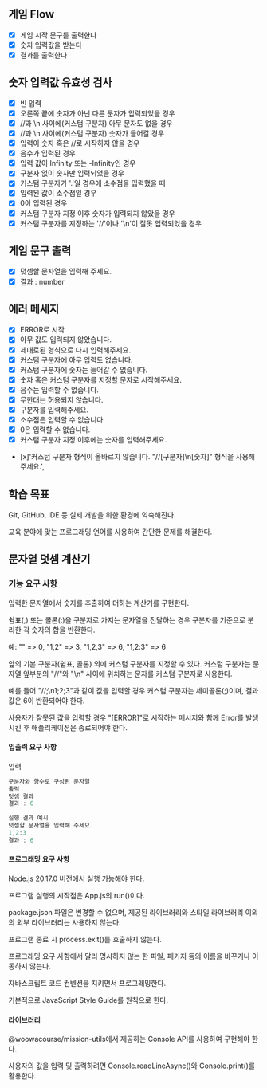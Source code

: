 ## 게임 Flow

- [x] 게임 시작 문구를 출력한다
- [x] 숫자 입력값을 받는다
- [x] 결과를 출력한다

## 숫자 입력값 유효성 검사

- [x] 빈 입력
- [x] 오른쪽 끝에 숫자가 아닌 다른 문자가 입력되었을 경우
- [x] //과 \n 사이에(커스텀 구분자) 아무 문자도 없을 경우
- [x] //과 \n 사이에(커스텀 구분자) 숫자가 들어갈 경우
- [x] 입력이 숫자 혹은 //로 시작하지 않을 경우
- [x] 음수가 입력된 경우
- [x] 입력 값이 Infinity 또는 -Infinity인 경우
- [x] 구분자 없이 숫자만 입력되었을 경우
- [x] 커스텀 구분자가 '.'일 경우에 소수점을 입력했을 때
- [x] 입력된 값이 소수점일 경우
- [x] 0이 입력된 경우
- [x] 커스텀 구분자 지정 이후 숫자가 입력되지 않았을 경우
- [x] 커스텀 구분자를 지정하는 '//'이나 '\n'이 잘못 입력되었을 경우

## 게임 문구 출력

- [x] 덧셈할 문자열을 입력해 주세요.
- [x] 결과 : number

## 에러 메세지

- [x] ERROR로 시작
- [x] 아무 값도 입력되지 않았습니다.
- [x] 제대로된 형식으로 다시 입력해주세요.
- [x] 커스텀 구분자에 아무 입력도 없습니다.
- [x] 커스텀 구분자에 숫자는 들어갈 수 없습니다.
- [x] 숫자 혹은 커스텀 구분자를 지정할 문자로 시작해주세요.
- [x] 음수는 입력할 수 없습니다.
- [x] 무한대는 허용되지 않습니다.
- [x] 구분자를 입력해주세요.
- [x] 소수점은 입력할 수 없습니다.
- [x] 0은 입력할 수 없습니다.
- [x] 커스텀 구분자 지정 이후에는 숫자를 입력해주세요.
- [x]'커스텀 구분자 형식이 올바르지 않습니다. "//[구분자]\\n[숫자]" 형식을 사용해주세요.',

## 학습 목표

Git, GitHub, IDE 등 실제 개발을 위한 환경에 익숙해진다.

교육 분야에 맞는 프로그래밍 언어를 사용하여 간단한 문제를 해결한다.

## 문자열 덧셈 계산기

### 기능 요구 사항

입력한 문자열에서 숫자를 추출하여 더하는 계산기를 구현한다.

쉼표(,) 또는 콜론(:)을 구분자로 가지는 문자열을 전달하는 경우 구분자를 기준으로 분리한 각 숫자의 합을 반환한다.

예: "" => 0, "1,2" => 3, "1,2,3" => 6, "1,2:3" => 6

앞의 기본 구분자(쉼표, 콜론) 외에 커스텀 구분자를 지정할 수 있다.
커스텀 구분자는 문자열 앞부분의 "//"와 "\n" 사이에 위치하는 문자를 커스텀 구분자로 사용한다.

예를 들어 "//;\n1;2;3"과 같이 값을 입력할 경우 커스텀 구분자는 세미콜론(;)이며, 결과 값은 6이 반환되어야 한다.

사용자가 잘못된 값을 입력할 경우 "[ERROR]"로 시작하는 메시지와 함께 Error를 발생시킨 후 애플리케이션은 종료되어야 한다.

#### 입출력 요구 사항

입력

```js
구분자와 양수로 구성된 문자열
출력
덧셈 결과
결과 : 6

실행 결과 예시
덧셈할 문자열을 입력해 주세요.
1,2:3
결과 : 6
```

#### 프로그래밍 요구 사항

Node.js 20.17.0 버전에서 실행 가능해야 한다.

프로그램 실행의 시작점은 App.js의 run()이다.

package.json 파일은 변경할 수 없으며, 제공된 라이브러리와 스타일 라이브러리 이외의 외부 라이브러리는 사용하지 않는다.

프로그램 종료 시 process.exit()를 호출하지 않는다.

프로그래밍 요구 사항에서 달리 명시하지 않는 한 파일, 패키지 등의 이름을 바꾸거나 이동하지 않는다.

자바스크립트 코드 컨벤션을 지키면서 프로그래밍한다.

기본적으로 JavaScript Style Guide를 원칙으로 한다.

#### 라이브러리

@woowacourse/mission-utils에서 제공하는 Console API를 사용하여 구현해야 한다.

사용자의 값을 입력 및 출력하려면 Console.readLineAsync()와 Console.print()를 활용한다.
